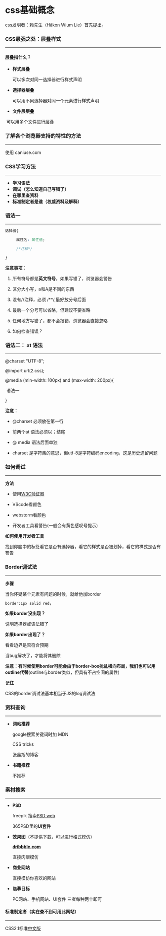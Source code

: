 # css基础概念

css发明者：赖先生（Håkon Wium Lie）首先提出。



### CSS最强之处：层叠样式

---

#### 层叠指什么？

- **样式层叠**

  可以多次对同一选择器进行样式声明

- **选择器层叠**

  可以用不同选择器对同一个元素进行样式声明

- **文件层层叠**

​       可以用多个文件进行层叠



### 了解各个浏览器支持的特性的方法

---

使用 caniuse.com 



### CSS学习方法

---

- **学习语法**
- **调试（怎么知道自己写错了）**
- **在哪里查资料**
- **标准制定者是谁（权威资料及解释）**



### 语法一

---
```css
选择器{

     属性名: 属性值;

     /*注释*/

}
```

**注意事项：**

1. 所有符号都是**英文符号**，如果写错了，浏览器会警告

2. 区分大小写，a和A是不同的东西
3. 没有//注释，必须 /**/,最好放分号后面
4. 最后一个分号可以省略，但建议不要省略
5. 任何地方写错了，都不会报错，浏览器会直接忽略
6. 如何检查错误？



### 语法二： at 语法

---

@charset  "UTF-8";

@import url(2.css);

@media (min-width: 100px) and (max-width: 200px){

​          语法一

}

**注意：**

- @charset 必须放在第一行

- 前两个at 语法必须以；结尾

- @ media 语法后面单独

- charset 是字符集的意思，但utf-8是字符编码encoding，这是历史遗留问题

  

### 如何调试

---

**方法**

- 使用[W3C验证器](https://jigsaw.w3.org/css-validator/#validate_by_input)

- VScode看颜色

- webstorm看颜色

- 开发者工具看警告(一般会有黄色感叹号提示)

  

**如何使用开发者工具**

找到你脑中的标签看它是否有选择器，看它的样式是否被划掉，看它的样式是否有警告



### Border调试法

---

**步骤**

当你怀疑某个元素有问题的时候，就给他加border

```border:1px solid red;```

**如果border没出现？**

说明选择器或语法错了

**如果border出现了？**

看看边界是否符合预期

当bug解决了，才能将其删除

**注意：有时候使用border可能会由于border-box扰乱横向布局，我们也可以用outline代替**(outline与border类似，但具有不占空间的属性)

**记住**

CSS的border调试法基本相当于JS的log调试法

 

### 资料查询

---

- **网站推荐**

  google搜索关键词时加 MDN

  CSS tricks

  张鑫旭的博客

  

- **书籍推荐**

  不推荐
  
  

### 素材搜索

---

- **PSD**

  freepik 搜索[PSD web](https://xiedaimala.com/users/c78d7166-f1ed-4414-8c17-d82df582b626/#/courses)

  365PSD里的**UI套件**

- **效果图**（不提供下载，可以进行格式模仿）

  [**dribbble.com**](https://dribbble.com/shots/15264821-George-Washington-animated-portrait)

  直接肉眼模仿

- **商业网站** 

  直接模仿你喜欢的网站

- **临摹目标**

  PC网站、手机网站、UI套件 三者每种两个即可
  
  

#### 标准制定者（实在查不到可用此网站）

---

  CSS2.1标准[中文版](http://www.ayqy.net/doc/css2-1/cover.html)

